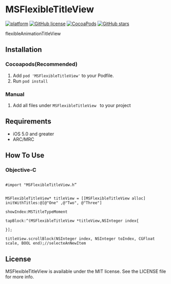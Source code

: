 
# MSFlexibleTitleView

[![platform](http://img.shields.io/cocoapods/p/YYKit.svg?style=flat)](https://www.apple.com/nl/ios/)
[![GitHub license](https://img.shields.io/github/license/mashape/apistatus.svg?style=flat)](https://github.com/JZJJZJ/MSFlexibleTitleView/blob/master/LICENSE)
[![CocoaPods](https://img.shields.io/cocoapods/v/AFNetworking.svg)](https://github.com/JZJJZJ/MSFlexibleTitleView.git)
[![GitHub stars](https://img.shields.io/github/stars/badges/shields.svg?style=social&logo=github&label=Stars)](https://github.com/JZJJZJ/MSFlexibleTitleView.git)

flexibleAnimationTitleView

## Installation

### Cocoapods(Recommended)

1. Add `pod 'MSFlexibleTitleView'` to your Podfile.
2. Run `pod install`

### Manual

1. Add all files under `MSFlexibleTitleView ` to your project

## Requirements

- iOS 5.0 and greater
- ARC/MRC


## How To Use

### Objective-C

```objc

#import "MSFlexibleTitleView.h”
```


```objc

MSFlexibleTitleView* titleView = [[MSFlexibleTitleView alloc] initWithTitles:@[@"One" ,@"Two", @"Three"]
                                                                   showIndex:MSTitleTypeMoment
                                                                    tapBlock:^(MSFlexibleTitleView *titleView,NSInteger index{

}];

titleView.scrollBlock(NSInteger index, NSInteger toIndex, CGFloat scale, BOOL end);//selecteAnNewItem
```  

## License  

MSFlexibleTitleView is available under the MIT license. See the LICENSE file for more info.
